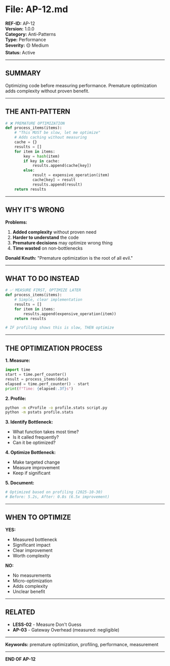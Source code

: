 # File: AP-12.md

**REF-ID:** AP-12  
**Version:** 1.0.0  
**Category:** Anti-Patterns  
**Type:** Performance  
**Severity:** 🟡 Medium  
**Status:** Active

---

## SUMMARY

Optimizing code before measuring performance. Premature optimization adds complexity without proven benefit.

---

## THE ANTI-PATTERN

```python
# ❌ PREMATURE OPTIMIZATION
def process_items(items):
    # "This MUST be slow, let me optimize"
    # Adds caching without measuring
    cache = {}
    results = []
    for item in items:
        key = hash(item)
        if key in cache:
            results.append(cache[key])
        else:
            result = expensive_operation(item)
            cache[key] = result
            results.append(result)
    return results
```

---

## WHY IT'S WRONG

**Problems:**
1. **Added complexity** without proven need
2. **Harder to understand** the code
3. **Premature decisions** may optimize wrong thing
4. **Time wasted** on non-bottlenecks

**Donald Knuth:**
"Premature optimization is the root of all evil."

---

## WHAT TO DO INSTEAD

```python
# ✅ MEASURE FIRST, OPTIMIZE LATER
def process_items(items):
    # Simple, clear implementation
    results = []
    for item in items:
        results.append(expensive_operation(item))
    return results

# IF profiling shows this is slow, THEN optimize
```

---

## THE OPTIMIZATION PROCESS

**1. Measure:**
```python
import time
start = time.perf_counter()
result = process_items(data)
elapsed = time.perf_counter() - start
print(f"Time: {elapsed:.3f}s")
```

**2. Profile:**
```bash
python -m cProfile -o profile.stats script.py
python -m pstats profile.stats
```

**3. Identify Bottleneck:**
- What function takes most time?
- Is it called frequently?
- Can it be optimized?

**4. Optimize Bottleneck:**
- Make targeted change
- Measure improvement
- Keep if significant

**5. Document:**
```python
# Optimized based on profiling (2025-10-30)
# Before: 5.2s, After: 0.8s (6.5x improvement)
```

---

## WHEN TO OPTIMIZE

**YES:**
- Measured bottleneck
- Significant impact
- Clear improvement
- Worth complexity

**NO:**
- No measurements
- Micro-optimization
- Adds complexity
- Unclear benefit

---

## RELATED

- **LESS-02** - Measure Don't Guess
- **AP-03** - Gateway Overhead (measured: negligible)

---

**Keywords:** premature optimization, profiling, performance, measurement

---

**END OF AP-12**

